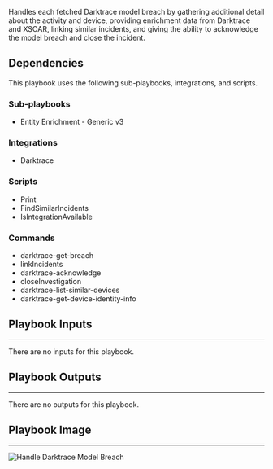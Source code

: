 Handles each fetched Darktrace model breach by gathering additional detail about the activity and device, providing enrichment data from Darktrace and XSOAR, linking similar incidents, and giving the ability to acknowledge the model breach and close the incident.

## Dependencies

This playbook uses the following sub-playbooks, integrations, and scripts.

### Sub-playbooks

* Entity Enrichment - Generic v3

### Integrations

* Darktrace

### Scripts

* Print
* FindSimilarIncidents
* IsIntegrationAvailable

### Commands

* darktrace-get-breach
* linkIncidents
* darktrace-acknowledge
* closeInvestigation
* darktrace-list-similar-devices
* darktrace-get-device-identity-info

## Playbook Inputs

---
There are no inputs for this playbook.

## Playbook Outputs

---
There are no outputs for this playbook.

## Playbook Image

---
![Handle Darktrace Model Breach](../../doc_files/Handle_Darktrace_Model_Breach_Wed_Dec_02_2020.png/n)